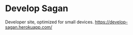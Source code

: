 # Develop Sagan

Developer site, optimized for small devices.  https://develop-sagan.herokuapp.com/
